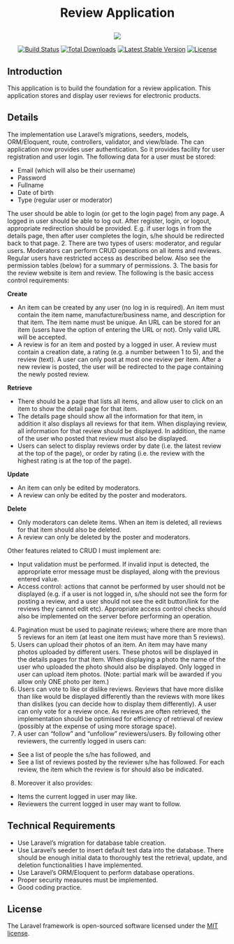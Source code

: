 <h1 align="center">Review Application</p></h1>

<p align="center"><img src="https://laravel.com/assets/img/components/logo-laravel.svg"></p>

<p align="center">
<a href="https://travis-ci.org/laravel/framework"><img src="https://travis-ci.org/laravel/framework.svg" alt="Build Status"></a>
<a href="https://packagist.org/packages/laravel/framework"><img src="https://poser.pugx.org/laravel/framework/d/total.svg" alt="Total Downloads"></a>
<a href="https://packagist.org/packages/laravel/framework"><img src="https://poser.pugx.org/laravel/framework/v/stable.svg" alt="Latest Stable Version"></a>
<a href="https://packagist.org/packages/laravel/framework"><img src="https://poser.pugx.org/laravel/framework/license.svg" alt="License"></a>
</p>

## Introduction

This application is to build the foundation for a review application. This application
stores and display user reviews for electronic products. 


## Details 

The implementation use Laravel’s migrations, seeders, models, ORM/Eloquent, route, controllers, validator, and view/blade. The can application now provides user authentication. So it provides facility for user registration and user login. The following data for a user must be stored:
<ul>
    <li>Email (which will also be their username)</li>
    <li>Password</li>
    <li>Fullname</li>
    <li>Date of birth</li>
    <li>Type (regular user or moderator)</li>
</ul>

The user should be able to login (or get to the login page) from any page. A logged in user should be able to log out. After register, login, or logout, appropriate redirection should be provided. E.g. if user logs in from the details page, then after user completes the login, s/he should be redirected back to that page.
2. There are two types of users: moderator, and regular users. Moderators can perform CRUD operations on all items and reviews. Regular users have restricted access as described below. Also see the permission tables (below) for a summary of permissions.
3. The basis for the review website is item and review. The following is the basic access control requirements:

<strong>Create</strong>
<ul>
    <li>An item can be created by any user (no log in is required). An item must contain the item name, manufacture/business name, and description for that item. The item name must be unique. An URL can be stored for an item (users have the option of entering the URL or not). Only valid URL will be accepted.</li>
    <li>A review is for an item and posted by a logged in user. A review must contain a creation date, a rating (e.g. a number between 1 to 5), and the review (text). A user can only post at most one review per item. After a new review is posted, the user will be redirected to the page containing the newly posted review.</li>
</ul>

<strong>Retrieve</strong>
<ul>
    <li>There should be a page that lists all items, and allow user to click on an item to show the detail page for that item.</li>
    <li>The details page should show all the information for that item, in addition it also displays all reviews for that item. When displaying review, all information for that review should be displayed. In addition, the name of the user who posted that review must also be displayed.</li>
    <li>Users can select to display reviews order by date (i.e. the latest review at the top of the page), or order by rating (i.e. the review with the highest rating is at the top of the page).</li>
</ul>
<strong>Update</strong>
<ul>
    <li>An item can only be edited by moderators.</li>
    <li>A review can only be edited by the poster and moderators. </li>
</ul>
<strong>Delete</strong>
<ul>
    <li>Only moderators can delete items. When an item is deleted, all reviews for that item should also be deleted.</li>
    <li>A review can only be deleted by the poster and moderators.</li>
</ul>
Other features related to CRUD I must implement are:
<ul>
    <li>Input validation must be performed. If invalid input is detected, the appropriate error message must be displayed, along with the previous entered value.</li>
    <li>Access control: actions that cannot be performed by user should not be displayed (e.g. if a user is not logged in, s/he should not see the form for posting a review, and a user should not see the edit button/link for the reviews they cannot edit etc). Appropriate access control checks should also be implemented on the server before performing an operation.</li>
</ul>

4. Pagination must be used to paginate reviews; where there are more than 5 reviews for an item (at least one item must have more than 5 reviews).
5. Users can upload their photos of an item. An item may have many photos uploaded by different users. These photos will be displayed in the details pages for that item. When displaying a photo the name of the user who uploaded the photo should also be displayed. Only logged in user can upload item photos. (Note: partial mark will be awarded if you allow only ONE photo per item.)
6. Users can vote to like or dislike reviews. Reviews that have more dislike than like would be displayed differently than the reviews with more likes than dislikes (you can decide how to display them differently). A user can only vote for a review once. As reviews are often retrieved, the implementation should be optimised for efficiency of retrieval of review (possibly at the expense of using more storage space).
7. A user can “follow” and “unfollow” reviewers/users. By following other reviewers, the currently logged in users can:

<ul>
    <li>See a list of people the s/he has followed, and</li>
    <li>See a list of reviews posted by the reviewer s/he has followed. For each review, the item which the review is for should also be indicated.</li>
</ul>

8. Moreover it also provides:

<ul>
    <li>Items the current logged in user may like.</li>
    <li>Reviewers the current logged in user may want to follow.</li>
</ul>

## Technical Requirements
<ul>

<li>Use Laravel’s migration for database table creation.</li>
<li>Use Laravel’s seeder to insert default test data into the database. There should be enough initial data to thoroughly test the retrieval, update, and deletion functionalities I have implemented.</li>
<li>Use Laravel’s ORM/Eloquent to perform database operations. </li>
<li>Proper security measures must be implemented. </li>
<li>Good coding practice.</li>

</ul>

## License

The Laravel framework is open-sourced software licensed under the [MIT license](http://opensource.org/licenses/MIT).
